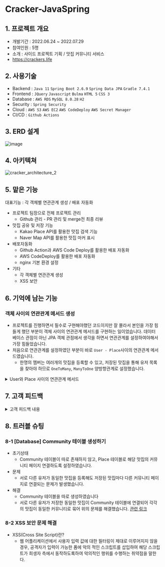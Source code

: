 # Cracker-JavaSpring
## 1. 프로젝트 개요
- 개발기간 : 2022.06.24 ~ 2022.07.29
- 참여인원 : 5명
- 소개 : 사이드 프로젝트 기획 / 맛집 커뮤니티 서비스
- https://crackers.life

## 2. 사용기술
- Backend : `Java 11` `Spring Boot 2.6.9` `Spring Data JPA` `Gradle 7.4.1`
- Frontend : `JQuery` `Javascript` `Bulma` `HTML 5` `CSS 3`
- Database : `AWS RDS` `MySQL 8.0.28` `H2`
- Security : `Spring Security`
- Cloud : `AWS S3` `AWS EC2` `AWS CodeDeploy` `AWS Secret Manager`
- CI/CD : `Github Actions`

## 3. ERD 설계
![image](https://user-images.githubusercontent.com/103913683/184919972-765ff552-e644-4aa2-b074-2b787a185516.png)

## 4. 아키텍쳐
![cracker_architecture_2](https://user-images.githubusercontent.com/103913683/184920468-818bb09c-f3de-47fa-a84a-6c54f9bd1fbb.png)

## 5. 맡은 기능
대표기능 : 각 객체별 연관관계 생성 / 배포 자동화
- 프로젝트 팀장으로 전체 프로젝트 관리
  - Github 관리 - PR 관리 및 merge전 최종 리뷰
- 맛집 공유 및 저장 기능
  - Kakao Place API를 활용한 맛집 검색 기능
  - Naver Map API를 활용한 맛집 마커 표시
- 배포자동화
  - Github Action과 AWS Code Deploy를 활용한 배포 자동화
  - AWS CodeDeploy를 활용한 배포 자동화
  - nginx 기본 환경 설정
- 기타
  - 각 객체별 연관관계 생성
  - XSS 보안

## 6. 기억에 남는 기능
### 객체 사이의 연관관계 메서드 생성
- 프로젝트를 진행하면서 필수로 구현해야했던 코드이지만 잘 몰라서 본인을 가장 힘들게 했던 부분이 객체 사이의 연관관계 메서드를 구현하는 일이었습니다. 데이터 베이스 관점이 아닌 JPA 객체 관점에서 생각을 하면서 연관관계를 설정하여야해서 가장 힘들었습니다.
- 처음으로 연관관계를 설정하였던 부분이 바로 `User - Place`사이의 연관관계 메서드였습니다.
  - 한명의 멤버는 여러개의 맛집을 등록할 수 있고, 저장된 맛집을 통해 유저 목록을 찾아야 하므로 `OneToMany`, `ManyToOne` 양방향관계로 설정했습니다.
<details>
<summary>User와 Place 사이의 연관관계 메서드</summary>
| Place.java

[Place의 연관관계 메서드](https://github.com/devpcjin/Crackers-JavaSpring/blob/956e1a7b56a6d6654dada03bee2b2ce4a38b6622/src/main/java/com/cracker/place/entity/Place.java#L47)

| User.java

[User의 연관관계 메서드](https://github.com/devpcjin/Crackers-JavaSpring/blob/956e1a7b56a6d6654dada03bee2b2ce4a38b6622/src/main/java/com/cracker/user/entity/Users.java#L58)
</details>

## 7. 고객 피드백
<details>
<summary>고객 피드백 내용</summary>
- 만족도</br>
<img width="806" alt="스크린샷 2022-08-14 오후 1 05 59" src="[https://user-images.githubusercontent.com/103922744/184522231-e58c8e30-68b9-4fc4-986e-88fce82e9950.png](https://user-images.githubusercontent.com/103913683/186093272-51bf6a77-ca8f-41d6-ac20-f7ce4a330b36.png)">
</br>- 불편했던 점</br>
![image](https://user-images.githubusercontent.com/103913683/186093554-0b2c01b1-7d65-4b2a-b247-17d16b56d821.png)</br>
- 좋았던 점</br>
![image](https://user-images.githubusercontent.com/103913683/186093705-619ea50f-9175-4a29-b059-de22e073001a.png)</br>
- 상세 피드백 요약</br>
[상세 피드백 요약 링크](https://goofy-draw-ced.notion.site/cfdfc381933a46ff91ceed1cafbfd1ab)</br>
</details>

## 8. 트러블 슈팅
### 8-1 [Database] Community 테이블 생성하기
- 초기상태
  - Community 테이블이 따로 존재하지 않고, Place 테이블로 해당 맛집의 커뮤니티 페이지 연결하도록 설정하였습니다.
- 문제
  - 서로 다른 유저가 동일한 맛집을 등록해도 저장된 맛집마다 다른 커뮤니티 페이지로 연결되는 문제가 발생했습니다.
- 해결
  - Community 테이블을 따로 생성하였습니다
  - 서로 다른 유저가 저장한 동일한 맛집이 Community 테이블에 연결되어 각각의 맛집이 동일한 커뮤니티로 묶어 위의 문제를 해결했습니다.
[관련 링크](https://goofy-draw-ced.notion.site/DB-n-m-62bcde9a15c84ad0935c8c5cb4562e5b)

### 8-2 XSS 보안 문제 해결
- XSS(Cross Site Script)란?
  - 웹 어플리케이션에서 사용자 입력 값에 대한 필터링이 제대로 이루어지지 않을 경우, 공격자가 입력이 가능한 폼에 악의 적인 스크립트를 삽입하여 해당 스크립트가 희생자 측에서 동작하도록하여 악의적인 행위를 수행하는 취약점을 말한다.


